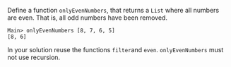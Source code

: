 Define a function ```onlyEvenNumbers```, that returns a ```List``` where all numbers are even. That is, all odd numbers have been removed. 

``` 
Main> onlyEvenNumbers [8, 7, 6, 5] 
[8, 6]
```

In your solution reuse the functions ```filter```and ```even```. ```onlyEvenNumbers``` must not use recursion.

